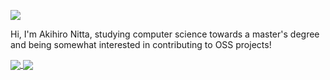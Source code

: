 [![](https://komarev.com/ghpvc/?username=akihironitta&color=green)](https://github.com/antonkomarev/github-profile-views-counter)  

Hi, I'm Akihiro Nitta, studying computer science towards a master's degree and being somewhat interested in contributing to OSS projects!  

<a href="https://github.com/anuraghazra/github-readme-stats">
  <img align="center" src="https://github-readme-stats.vercel.app/api?username=akihironitta&count_private=true&show_icons=true&include_all_commits=true&theme=solarized-light" />
</a>
<a href="https://github.com/anuraghazra/github-readme-stats">
  <img align="center" src="https://github-readme-stats.vercel.app/api/top-langs/?username=akihironitta&layout=compact&theme=solarized-light" />
</a>
